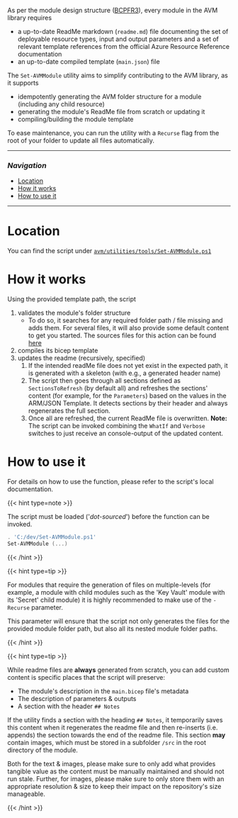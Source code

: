 As per the module design structure ([BCPFR3](/Azure-Verified-Modules/spec/BCPFR3)), every module in the AVM library requires
- a up-to-date ReadMe markdown (`readme.md`) file documenting the set of deployable resource types, input and output parameters and a set of relevant template references from the official Azure Resource Reference documentation
- an up-to-date compiled template (`main.json`) file

The `Set-AVMModule` utility aims to simplify contributing to the AVM library, as it supports
- idempotently generating the AVM folder structure for a module (including any child resource)
- generating the module's ReadMe file from scratch or updating it
- compiling/building the module template

To ease maintenance, you can run the utility with a `Recurse` flag from the root of your folder to update all files automatically.

---

### _Navigation_

- [Location](#location)
- [How it works](#how-it-works)
- [How to use it](#how-to-use-it)

---
# Location

You can find the script under [`avm/utilities/tools/Set-AVMModule.ps1`](https://github.com/Azure/bicep-registry-modules/blob/main/avm/utilities/tools/Set-AVMModule.ps1)

# How it works

Using the provided template path, the script
1. validates the module's folder structure
    - To do so, it searches for any required folder path / file missing and adds them. For several files, it will also provide some default content to get you started. The sources files for this action can be found [here](https://github.com/Azure/bicep-registry-modules/tree/main/avm/utilities/tools/helper/src)
1. compiles its bicep template
1. updates the readme (recursively, specified)
    1. If the intended readMe file does not yet exist in the expected path, it is generated with a skeleton (with e.g., a generated header name)
    1. The script then goes through all sections defined as `SectionsToRefresh` (by default all) and refreshes the sections' content (for example, for the `Parameters`) based on the values in the ARM/JSON Template. It detects sections by their header and always regenerates the full section.
    1. Once all are refreshed, the current ReadMe file is overwritten. **Note:** The script can be invoked combining the `WhatIf` and `Verbose` switches to just receive an console-output of the updated content.

# How to use it

For details on how to use the function, please refer to the script's local documentation.

{{< hint type=note >}}

The script must be loaded ('_dot-sourced_') before the function can be invoked.
```PowerShell
. 'C:/dev/Set-AVMModule.ps1'
Set-AVMModule (...)
```

{{< /hint >}}

{{< hint type=tip >}}

For modules that require the generation of files on multiple-levels (for example, a module with child modules such as the 'Key Vault' module with its 'Secret' child module) it is highly recommended to make use of the `-Recurse` parameter.

This parameter will ensure that the script not only generates the files for the provided module folder path, but also all its nested module folder paths.

{{< /hint >}}

{{< hint type=tip >}}

While readme files are **always** generated from scratch, you can add custom content is specific places that the script will preserve:
- The module's description in the `main.bicep` file's metadata
- The description of parameters & outputs
- A section with the header `## Notes`

If the utility finds a section with the heading `## Notes`, it temporarily saves this content when it regenerates the readme file and then re-inserts (i.e. appends) the section towards the end of the readme file. This section **may** contain images, which must be stored in a subfolder `/src` in the root directory of the module.

Both for the text & images, please make sure to only add what provides tangible value as the content must be manually maintained and should not run stale. Further, for images, please make sure to only store them with an appropriate resolution & size to keep their impact on the repository's size manageable.

{{< /hint >}}
